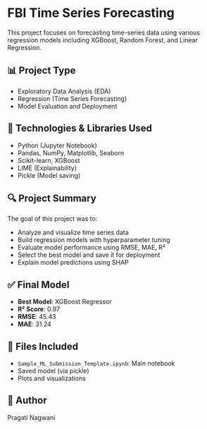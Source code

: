 # FBI Time Series Forecasting

This project focuses on forecasting time-series data using various regression models including XGBoost, Random Forest, and Linear Regression.

## 📊 Project Type
- Exploratory Data Analysis (EDA)
- Regression (Time Series Forecasting)
- Model Evaluation and Deployment

## 🧪 Technologies & Libraries Used
- Python (Jupyter Notebook)
- Pandas, NumPy, Matplotlib, Seaborn
- Scikit-learn, XGBoost
- LIME (Explainability)
- Pickle (Model saving)

## 🔍 Project Summary
The goal of this project was to:
- Analyze and visualize time series data
- Build regression models with hyperparameter tuning
- Evaluate model performance using RMSE, MAE, R²
- Select the best model and save it for deployment
- Explain model predictions using SHAP

## ✅ Final Model
- **Best Model**: XGBoost Regressor
- **R² Score**: 0.97
- **RMSE**: 45.43
- **MAE**: 31.24

## 📁 Files Included
- `Sample_ML_Submission_Template.ipynb`: Main notebook
- Saved model (via pickle)
- Plots and visualizations

## 📌 Author
Pragati Nagwani

